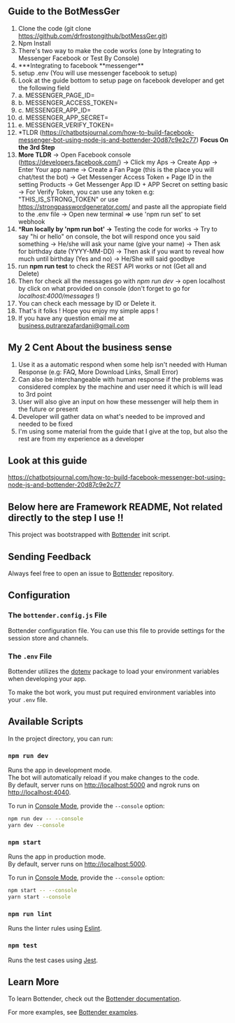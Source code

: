 ## Guide to the BotMessGer

1. Clone the code (git clone https://github.com/drfrostongithub/botMessGer.git)
2. Npm Install
3. There's two way to make the code works (one by Integrating to Messenger Facebook or Test By Console)
4. **\*Integrating to facebook **messenger\*\*
5. setup .env (You will use messenger facebook to setup)
6. Look at the guide bottom to setup page on facebook developer and get the following field
7. a. MESSENGER_PAGE_ID=
8. b. MESSENGER_ACCESS_TOKEN=
9. c. MESSENGER_APP_ID=
10. d. MESSENGER_APP_SECRET=
11. e. MESSENGER_VERIFY_TOKEN=
12. *TLDR (https://chatbotsjournal.com/how-to-build-facebook-messenger-bot-using-node-js-and-bottender-20d87c9e2c77) **Focus On the 3rd Step**
13. **More TLDR**
   -> Open Facebook console (https://developers.facebook.com/)
   -> Click my Aps -> Create App -> Enter Your app name -> Create a Fan Page (this is the place you will chat/test the bot)
   -> Get Messenger Access Token + Page ID in the setting Products
   -> Get Messenger App ID + APP Secret on setting basic
   -> For Verify Token, you can use any token e.g: "THIS_IS_STRONG_TOKEN" or use https://strongpasswordgenerator.com/ and paste all the appropiate field to the .env file
   -> Open new terminal => use 'npm run set' to set webhook
14. ***Run locally by 'npm run bot' ->** Testing the code for works
   -> Try to say "hi or hello" on console, the bot will respond once you said something
   -> He/she will ask your name (give your name)
   -> Then ask for birthday date (YYYY-MM-DD)
   -> Then ask if you want to reveal how much until birthday (Yes and no)
   -> He/She will said goodbye
15. run **npm run test** to check the REST API works or not (Get all and Delete)
16. Then for check all the messages go with _npm run dev_ -> open localhost by click on what provided on console (don't forget to go for _localhost:4000/messages_ !)
17. You can check each message by ID or Delete it.
18. That's it folks ! Hope you enjoy my simple apps !
19. If you have any question email me at business.putrarezafardani@gmail.com

## My 2 Cent About the business sense

1. Use it as a automatic respond when some help isn't needed with Human Response (e.g: FAQ, More Download Links, Small Error)
2. Can also be interchangeable with human response if the problems was considered complex by the machine and user need it which is will lead to 3rd point
3. User will also give an input on how these messenger will help them in the future or present
4. Developer will gather data on what's needed to be improved and needed to be fixed
5. I'm using some material from the guide that I give at the top, but also the rest are from my experience as a developer

## Look at this guide

https://chatbotsjournal.com/how-to-build-facebook-messenger-bot-using-node-js-and-bottender-20d87c9e2c77




## Below here are Framework README, Not related directly to the step I use !!

This project was bootstrapped with
[Bottender](https://github.com/Yoctol/bottender) init script.

## Sending Feedback

Always feel free to open an issue to
[Bottender](https://github.com/Yoctol/bottender/issues) repository.

## Configuration

### The `bottender.config.js` File

Bottender configuration file. You can use this file to provide settings for the session store and channels.

### The `.env` File

Bottender utilizes the [dotenv](https://www.npmjs.com/package/dotenv) package to load your environment variables when developing your app.

To make the bot work, you must put required environment variables into your `.env` file.

## Available Scripts

In the project directory, you can run:

### `npm run dev`

Runs the app in development mode.<br>
The bot will automatically reload if you make changes to the code.<br>
By default, server runs on [http://localhost:5000](http://localhost:5000) and ngrok runs on [http://localhost:4040](http://localhost:4040).

To run in [Console Mode](https://bottender.js.org/docs/en/the-basics-console-mode), provide the `--console` option:

```sh
npm run dev -- --console
yarn dev --console
```

### `npm start`

Runs the app in production mode.<br>
By default, server runs on [http://localhost:5000](http://localhost:5000).

To run in [Console Mode](https://bottender.js.org/docs/en/the-basics-console-mode), provide the `--console` option:

```sh
npm start -- --console
yarn start --console
```

### `npm run lint`

Runs the linter rules using [Eslint](https://eslint.org/).

### `npm test`

Runs the test cases using [Jest](https://jestjs.io/).

## Learn More

To learn Bottender, check out the [Bottender documentation](https://bottender.js.org/docs/en/getting-started).

For more examples, see [Bottender examples](https://github.com/Yoctol/bottender/tree/master/examples).
